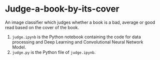 # Judge-a-book-by-its-cover
An image classifier which judges whether a book is a bad, average or good read based on the cover of the book.

1. `judge.ipynb` is the Python notebook containing the code for data processing and Deep Learning and Convolutional Neural Network Model.
2. `judge.py` is the Python file of `judge.ipynb`.
